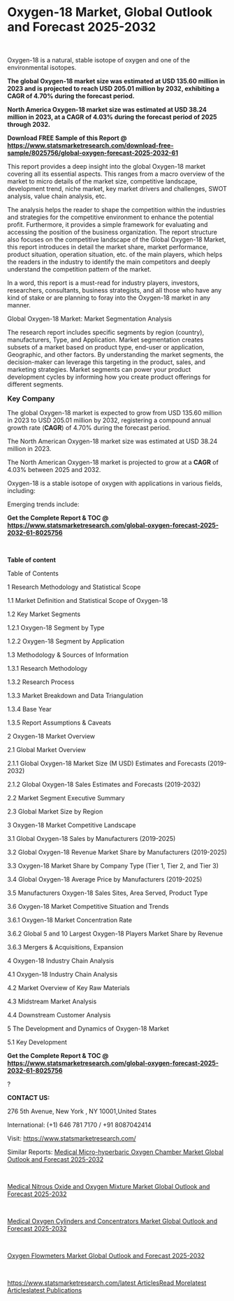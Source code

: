 <h1>Oxygen-18 Market, Global Outlook and Forecast 2025-2032</h1><br/><p>Oxygen-18 is a natural, stable isotope of oxygen and one of the environmental isotopes.</p>
 
 
 
 <p><strong>The global Oxygen-18 market size was estimated at USD 135.60 million in 2023 and is projected to reach USD 205.01 million by 2032, exhibiting a <strong>CAGR</strong> of 4.70% during the forecast period.</strong></p>
 
 
 
 <p><strong>North America Oxygen-18 market size was estimated at USD 38.24 million in 2023, at a <strong>CAGR</strong> of 4.03% during the forecast period of 2025 through 2032.</strong></p>
 
 
 
 <p><strong>Download FREE Sample of this Report @ <a href="https://www.statsmarketresearch.com/download-free-sample/8025756/global-oxygen-forecast-2025-2032-61">https://www.statsmarketresearch.com/download-free-sample/8025756/global-oxygen-forecast-2025-2032-61</a></strong></p>
 
 
 
 <p>This report provides a deep insight into the global Oxygen-18 market covering all its essential aspects. This ranges from a macro overview of the market to micro details of the market size, competitive landscape, development trend, niche market, key market drivers and challenges, SWOT analysis, value chain analysis, etc.</p>
 
 
 
 <p>The analysis helps the reader to shape the competition within the industries and strategies for the competitive environment to enhance the potential profit. Furthermore, it provides a simple framework for evaluating and accessing the position of the business organization. The report structure also focuses on the competitive landscape of the Global Oxygen-18 Market, this report introduces in detail the market share, market performance, product situation, operation situation, etc. of the main players, which helps the readers in the industry to identify the main competitors and deeply understand the competition pattern of the market.</p>
 
 
 
 <p>In a word, this report is a must-read for industry players, investors, researchers, consultants, business strategists, and all those who have any kind of stake or are planning to foray into the Oxygen-18 market in any manner.</p>
 
 
 
 <p>Global Oxygen-18 Market: Market Segmentation Analysis</p>
 
 
 
 <p>The research report includes specific segments by region (country), manufacturers, Type, and Application. Market segmentation creates subsets of a market based on product type, end-user or application, Geographic, and other factors. By understanding the market segments, the decision-maker can leverage this targeting in the product, sales, and marketing strategies. Market segments can power your product development cycles by informing how you create product offerings for different segments.</p>
 
 
 
 <p><span style="font-size:16px"><strong>Key Company</strong></span></p>
 
 
 
 <p>The global Oxygen-18 market is expected to grow from USD 135.60 million in 2023 to USD 205.01 million by 2032, registering a compound annual growth rate (<strong>CAGR</strong>) of 4.70% during the forecast period.</p>
 
 
 
 <p>The North American Oxygen-18 market size was estimated at USD 38.24 million in 2023.</p>
 
 
 
 <p>The North American Oxygen-18 market is projected to grow at a <strong>CAGR</strong> of 4.03% between 2025 and 2032.</p>
 
 
 
 <p>Oxygen-18 is a stable isotope of oxygen with applications in various fields, including:</p>
 
 
 
 <p>Emerging trends include:</p>
 
 
 
 <div><b>Get the Complete Report & TOC @ <a href="https://www.statsmarketresearch.com/global-oxygen-forecast-2025-2032-61-8025756">https://www.statsmarketresearch.com/global-oxygen-forecast-2025-2032-61-8025756</a></b></div>
 
 
 
 <p><br />
 
 <b>Table of content</b></p>
 
 
 
 <p>Table of Contents<br />
 
 1 Research Methodology and Statistical Scope<br />
 
 1.1 Market Definition and Statistical Scope of Oxygen-18<br />
 
 1.2 Key Market Segments<br />
 
 1.2.1 Oxygen-18 Segment by Type<br />
 
 1.2.2 Oxygen-18 Segment by Application<br />
 
 1.3 Methodology & Sources of Information<br />
 
 1.3.1 Research Methodology<br />
 
 1.3.2 Research Process<br />
 
 1.3.3 Market Breakdown and Data Triangulation<br />
 
 1.3.4 Base Year<br />
 
 1.3.5 Report Assumptions & Caveats<br />
 
 2 Oxygen-18 Market Overview<br />
 
 2.1 Global Market Overview<br />
 
 2.1.1 Global Oxygen-18 Market Size (M USD) Estimates and Forecasts (2019-2032)<br />
 
 2.1.2 Global Oxygen-18 Sales Estimates and Forecasts (2019-2032)<br />
 
 2.2 Market Segment Executive Summary<br />
 
 2.3 Global Market Size by Region<br />
 
 3 Oxygen-18 Market Competitive Landscape<br />
 
 3.1 Global Oxygen-18 Sales by Manufacturers (2019-2025)<br />
 
 3.2 Global Oxygen-18 Revenue Market Share by Manufacturers (2019-2025)<br />
 
 3.3 Oxygen-18 Market Share by Company Type (Tier 1, Tier 2, and Tier 3)<br />
 
 3.4 Global Oxygen-18 Average Price by Manufacturers (2019-2025)<br />
 
 3.5 Manufacturers Oxygen-18 Sales Sites, Area Served, Product Type<br />
 
 3.6 Oxygen-18 Market Competitive Situation and Trends<br />
 
 3.6.1 Oxygen-18 Market Concentration Rate<br />
 
 3.6.2 Global 5 and 10 Largest Oxygen-18 Players Market Share by Revenue<br />
 
 3.6.3 Mergers & Acquisitions, Expansion<br />
 
 4 Oxygen-18 Industry Chain Analysis<br />
 
 4.1 Oxygen-18 Industry Chain Analysis<br />
 
 4.2 Market Overview of Key Raw Materials<br />
 
 4.3 Midstream Market Analysis<br />
 
 4.4 Downstream Customer Analysis<br />
 
 5 The Development and Dynamics of Oxygen-18 Market<br />
 
 5.1 Key Development</p>
 
 
 
 <div><b>Get the Complete Report & TOC @ <a href="https://www.statsmarketresearch.com/global-oxygen-forecast-2025-2032-61-8025756">https://www.statsmarketresearch.com/global-oxygen-forecast-2025-2032-61-8025756</a></b></div>
 
 
 
 <p>? </p>
 
 
 
 <p><b>CONTACT US:</b><br />
 
 276 5th Avenue, New York , NY 10001,United States<br />
 
 International: (+1) 646 781 7170 / +91 8087042414<br />
 
 Visit: <a href="https://www.statsmarketresearch.com/">https://www.statsmarketresearch.com/</a><br />
 
 Similar Reports: <a href="https://www.statsmarketresearch.com/global-oxygen-forecast-2025-2032-61-8025756">Medical Micro-hyperbaric Oxygen Chamber Market Global Outlook and Forecast 2025-2032 </a><br />
 
 <br />
 
 <a href="https://www.statsmarketresearch.com/global-oxygen-forecast-2025-2032-61-8025756">Medical Nitrous Oxide and Oxygen Mixture Market Global Outlook and Forecast 2025-2032 </a><br />
 
 <br />
 
 <a href="https://www.statsmarketresearch.com/global-oxygen-forecast-2025-2032-61-8025756">Medical Oxygen Cylinders and Concentrators Market Global Outlook and Forecast 2025-2032 </a><br />
 
 <br />
 
 <a href="https://www.statsmarketresearch.com/global-oxygen-forecast-2025-2032-61-8025756">Oxygen Flowmeters Market Global Outlook and Forecast 2025-2032 </a><br />
 
 <br />
 
 <a href="https://gyeongbokgung.com">https://www.statsmarketresearch.com/</a><a href="https://hallyeomaritime.com">latest Articles</a><a href="https://jingwansa.com">Read More</a><a href="https://nguoiviet.jp/">latest Articles</a><a href="https://www.intelmarketresearch.com/">latest Publications</a></p>